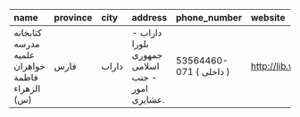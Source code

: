| name                                           | province   | city   | address                                        | phone_number            | website           |
|:-----------------------------------------------|:-----------|:-------|:-----------------------------------------------|:------------------------|:------------------|
| كتابخانه مدرسه علمیه خواهران فاطمة الزهراء (س) | فارس       | داراب  | داراب - بلورا جمهوری اسلامی - جنب امور عشایری. | 53564460-071 ( داخلی  ) | http://lib.whc.ir |